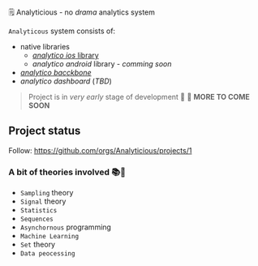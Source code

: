 🗒 Analyticious - no *drama* analytics system


`Analyticous` system consists of:
 - native libraries
   - [_analytico ios_ library](https://github.com/Analyticious/analytico)
   - _analytico android_ library - _comming soon_
 - [_analytico bacckbone_](https://github.com/Analyticious/analytico-be)
 - _analytico dashboard_ (_TBD_)

> Project is in *very early* stage of development
:rocket: :rocket: **MORE TO COME SOON**

## Project status
Follow: https://github.com/orgs/Analyticious/projects/1

### A bit of theories involved 📚📖
- `Sampling` theory
- `Signal` theory
- `Statistics`
- `Sequences`
- `Asynchornous` programming
- `Machine Learning`
- `Set` theory
- `Data peocessing`
